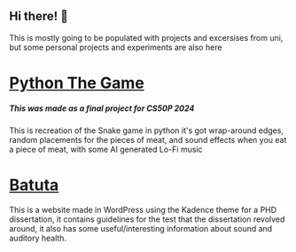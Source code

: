 ## Hi there! 👋

This is mostly going to be populated with projects and excersises from uni, but some personal projects and experiments are also here

# [Python The Game](https://github.com/giovanisims/Python-The-Game)

##### This was made as a final project for CS50P 2024

This is recreation of the Snake game in python it's got wrap-around edges, random placements for the pieces of meat, and sound effects when you eat a piece of meat, with some AI generated Lo-Fi music 

# [Batuta](https://batuta.pro)

This is a website made in WordPress using the Kadence theme for a PHD dissertation, it contains guidelines for the test that the dissertation revolved around, it also has some useful/interesting information about sound and auditory health.
